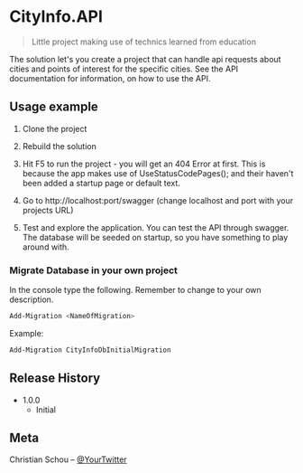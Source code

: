 # CityInfo.API
> Little project making use of technics learned from education


The solution let's you create a project that can handle api requests about cities and points of interest for the specific cities. See the API documentation for information, on how to use the API.


## Usage example

1. Clone the project

2. Rebuild the solution

3. Hit F5 to run the project - you will get an 404 Error at first. This is because the app makes use of UseStatusCodePages(); and their haven't been added a startup page or default text.

4. Go to http://localhost:port/swagger (change localhost and port with your projects URL)

5. Test and explore the application. You can test the API through swagger. The database will be seeded on startup, so you have something to play around with.

### Migrate Database in your own project

In the console type the following. Remember to change <NameOfMigration> to your own description.

```sh
Add-Migration <NameOfMigration>
```
Example:

```sh
Add-Migration CityInfoDbInitialMigration
```

## Release History

* 1.0.0
    * Initial

## Meta

Christian Schou – [@YourTwitter](https://twitter.com/)
